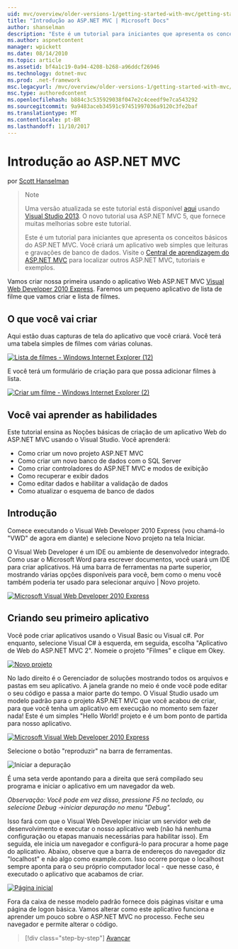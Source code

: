 ```yaml
---
uid: mvc/overview/older-versions-1/getting-started-with-mvc/getting-started-with-mvc-part1
title: "Introdução ao ASP.NET MVC | Microsoft Docs"
author: shanselman
description: "Este é um tutorial para iniciantes que apresenta os conceitos básicos do ASP.NET MVC. Você criará um aplicativo web simples que leituras e gravações de banco de dados."
ms.author: aspnetcontent
manager: wpickett
ms.date: 08/14/2010
ms.topic: article
ms.assetid: bf4a1c19-0a94-4208-b268-a96ddcf26946
ms.technology: dotnet-mvc
ms.prod: .net-framework
msc.legacyurl: /mvc/overview/older-versions-1/getting-started-with-mvc/getting-started-with-mvc-part1
msc.type: authoredcontent
ms.openlocfilehash: b884c3c535929038f047e2c4ceedf9e7ca543292
ms.sourcegitcommit: 9a9483aceb34591c97451997036a9120c3fe2baf
ms.translationtype: MT
ms.contentlocale: pt-BR
ms.lasthandoff: 11/10/2017
---
```

<a name="intro-to-aspnet-mvc"></a>Introdução ao ASP.NET MVC
====================
por [Scott Hanselman](https://github.com/shanselman)

> > [!NOTE]
> > Uma versão atualizada se este tutorial está disponível [aqui](../../getting-started/introduction/getting-started.md) usando [Visual Studio 2013](https://www.microsoft.com/visualstudio/eng/2013-downloads). O novo tutorial usa ASP.NET MVC 5, que fornece muitas melhorias sobre este tutorial.
> 
> 
> Este é um tutorial para iniciantes que apresenta os conceitos básicos do ASP.NET MVC. Você criará um aplicativo web simples que leituras e gravações de banco de dados. Visite o [Central de aprendizagem do ASP.NET MVC](../../../index.md) para localizar outros ASP.NET MVC, tutoriais e exemplos.


Vamos criar nossa primeira usando o aplicativo Web ASP.NET MVC [Visual Web Developer 2010 Express](https://www.microsoft.com/express/Web/). Faremos um pequeno aplicativo de lista de filme que vamos criar e lista de filmes.

## <a name="what-youll-build"></a>O que você vai criar

Aqui estão duas capturas de tela do aplicativo que você criará. Você terá uma tabela simples de filmes com várias colunas.

[![Lista de filmes - Windows Internet Explorer (12)](getting-started-with-mvc-part1/_static/image2.png)](getting-started-with-mvc-part1/_static/image1.png)

E você terá um formulário de criação para que possa adicionar filmes à lista.

[![Criar um filme - Windows Internet Explorer (2)](getting-started-with-mvc-part1/_static/image4.png)](getting-started-with-mvc-part1/_static/image3.png)

## <a name="skills-youll-learn"></a>Você vai aprender as habilidades

Este tutorial ensina as Noções básicas de criação de um aplicativo Web do ASP.NET MVC usando o Visual Studio. Você aprenderá:

- Como criar um novo projeto ASP.NET MVC
- Como criar um novo banco de dados com o SQL Server
- Como criar controladores do ASP.NET MVC e modos de exibição
- Como recuperar e exibir dados
- Como editar dados e habilitar a validação de dados
- Como atualizar o esquema de banco de dados

## <a name="get-started"></a>Introdução

Comece executando o Visual Web Developer 2010 Express (vou chamá-lo "VWD" de agora em diante) e selecione Novo projeto na tela Iniciar.

O Visual Web Developer é um IDE ou ambiente de desenvolvedor integrado. Como usar o Microsoft Word para escrever documentos, você usará um IDE para criar aplicativos. Há uma barra de ferramentas na parte superior, mostrando várias opções disponíveis para você, bem como o menu você também poderia ter usado para selecionar arquivo | Novo projeto.

[![Microsoft Visual Web Developer 2010 Express](getting-started-with-mvc-part1/_static/image6.png)](getting-started-with-mvc-part1/_static/image5.png)

## <a name="creating-your-first-application"></a>Criando seu primeiro aplicativo

Você pode criar aplicativos usando o Visual Basic ou Visual c#. Por enquanto, selecione Visual C# à esquerda, em seguida, escolha "Aplicativo de Web do ASP.NET MVC 2". Nomeie o projeto "Filmes" e clique em Okey.

[![Novo projeto](getting-started-with-mvc-part1/_static/image8.png)](getting-started-with-mvc-part1/_static/image7.png)

No lado direito é o Gerenciador de soluções mostrando todos os arquivos e pastas em seu aplicativo. A janela grande no meio é onde você pode editar o seu código e passa a maior parte do tempo. O Visual Studio usado um modelo padrão para o projeto ASP.NET MVC que você acabou de criar, para que você tenha um aplicativo em execução no momento sem fazer nada! Este é um simples "Hello World! projeto e é um bom ponto de partida para nosso aplicativo.

[![Microsoft Visual Web Developer 2010 Express](getting-started-with-mvc-part1/_static/image10.png)](getting-started-with-mvc-part1/_static/image9.png)

Selecione o botão "reproduzir" na barra de ferramentas.

![Iniciar a depuração](getting-started-with-mvc-part1/_static/image11.png)

É uma seta verde apontando para a direita que será compilado seu programa e iniciar o aplicativo em um navegador da web.

*Observação: Você pode em vez disso, pressione F5 no teclado, ou selecione Debug -&gt;iniciar depuração no menu "Debug".*

Isso fará com que o Visual Web Developer iniciar um servidor web de desenvolvimento e executar o nosso aplicativo web (não há nenhuma configuração ou etapas manuais necessárias para habilitar isso). Em seguida, ele inicia um navegador e configurá-lo para procurar a home page do aplicativo. Abaixo, observe que a barra de endereços do navegador diz "localhost" e não algo como example.com. Isso ocorre porque o localhost sempre aponta para o seu próprio computador local - que nesse caso, é executado o aplicativo que acabamos de criar.

[![Página inicial](getting-started-with-mvc-part1/_static/image13.png)](getting-started-with-mvc-part1/_static/image12.png)

Fora da caixa de nesse modelo padrão fornece dois páginas visitar e uma página de logon básica. Vamos alterar como este aplicativo funciona e aprender um pouco sobre o ASP.NET MVC no processo. Feche seu navegador e permite alterar o código.

>[!div class="step-by-step"]
[Avançar](getting-started-with-mvc-part2.md)
